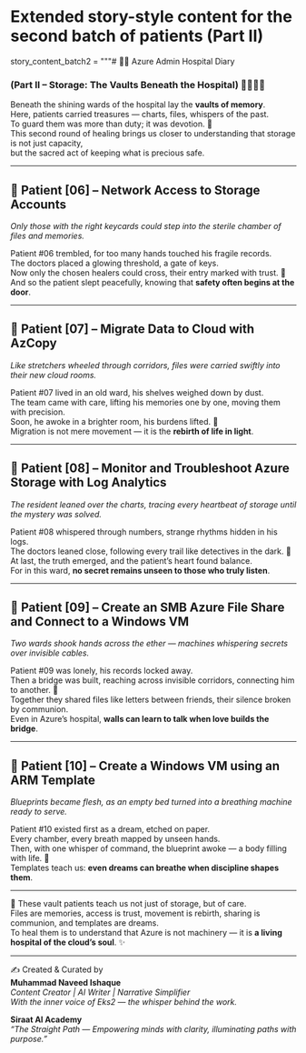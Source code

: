 # Extended story-style content for the second batch of patients (Part II)
story_content_batch2 = """# 🏥🌷 Azure Admin Hospital Diary  
### (Part II – Storage: The Vaults Beneath the Hospital) 🌸✨🧚‍♀️  

Beneath the shining wards of the hospital lay the **vaults of memory**.  
Here, patients carried treasures — charts, files, whispers of the past.  
To guard them was more than duty; it was devotion. 🌼  
This second round of healing brings us closer to understanding that storage is not just capacity,  
but the sacred act of keeping what is precious safe.  

---

## 🌷 Patient [06] – Network Access to Storage Accounts  
*Only those with the right keycards could step into the sterile chamber of files and memories.*  

Patient #06 trembled, for too many hands touched his fragile records.  
The doctors placed a glowing threshold, a gate of keys.  
Now only the chosen healers could cross, their entry marked with trust. 🌸  
And so the patient slept peacefully, knowing that **safety often begins at the door**.  

---

## 🌷 Patient [07] – Migrate Data to Cloud with AzCopy  
*Like stretchers wheeled through corridors, files were carried swiftly into their new cloud rooms.*  

Patient #07 lived in an old ward, his shelves weighed down by dust.  
The team came with care, lifting his memories one by one, moving them with precision.  
Soon, he awoke in a brighter room, his burdens lifted. 🌼  
Migration is not mere movement — it is the **rebirth of life in light**.  

---

## 🌷 Patient [08] – Monitor and Troubleshoot Azure Storage with Log Analytics  
*The resident leaned over the charts, tracing every heartbeat of storage until the mystery was solved.*  

Patient #08 whispered through numbers, strange rhythms hidden in his logs.  
The doctors leaned close, following every trail like detectives in the dark. 🌷  
At last, the truth emerged, and the patient’s heart found balance.  
For in this ward, **no secret remains unseen to those who truly listen**.  

---

## 🌷 Patient [09] – Create an SMB Azure File Share and Connect to a Windows VM  
*Two wards shook hands across the ether — machines whispering secrets over invisible cables.*  

Patient #09 was lonely, his records locked away.  
Then a bridge was built, reaching across invisible corridors, connecting him to another. 🌸  
Together they shared files like letters between friends, their silence broken by communion.  
Even in Azure’s hospital, **walls can learn to talk when love builds the bridge**.  

---

## 🌷 Patient [10] – Create a Windows VM using an ARM Template  
*Blueprints became flesh, as an empty bed turned into a breathing machine ready to serve.*  

Patient #10 existed first as a dream, etched on paper.  
Every chamber, every breath mapped by unseen hands.  
Then, with one whisper of command, the blueprint awoke — a body filling with life. 🌼  
Templates teach us: **even dreams can breathe when discipline shapes them**.  

---

🌿 These vault patients teach us not just of storage, but of care.  
Files are memories, access is trust, movement is rebirth, sharing is communion, and templates are dreams.  
To heal them is to understand that Azure is not machinery — it is **a living hospital of the cloud’s soul**. ✨  

---

✍️ Created & Curated by  
**Muhammad Naveed Ishaque**  
_Content Creator | AI Writer | Narrative Simplifier_  
_With the inner voice of Eks2 — the whisper behind the work._  

**Siraat AI Academy**  
_“The Straight Path — Empowering minds with clarity, illuminating paths with purpose.”_
